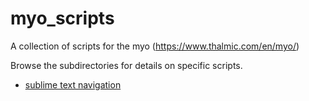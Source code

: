 myo_scripts
===========

A collection of scripts for the myo (https://www.thalmic.com/en/myo/)

Browse the subdirectories for details on specific scripts.

* [sublime text navigation](./sublime_text_navigation)